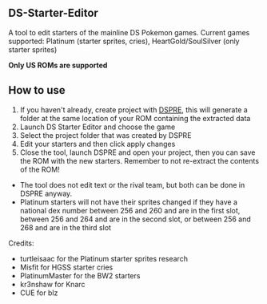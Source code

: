 ## DS-Starter-Editor
A tool to edit starters of the mainline DS Pokemon games. 
Current games supported: Platinum (starter sprites, cries), HeartGold/SoulSilver (only starter sprites)

**Only US ROMs are supported**

## How to use 
1. If you haven't already, create project with [DSPRE](https://github.com/AdAstra-LD/DS-Pokemon-Rom-Editor/releases), this will generate a folder at the same location of your ROM containing the extracted data
2. Launch DS Starter Editor and choose the game
3. Select the project folder that was created by DSPRE
4. Edit your starters and then click apply changes
5. Close the tool, launch DSPRE and open your project, then you can save the ROM with the new starters. Remember to not re-extract the contents of the ROM!

- The tool does not edit text or the rival team, but both can be done in DSPRE anyway.
- Platinum starters will not have their sprites changed if they have a national dex number between 256 and 260 and are in the first slot, between 256 and 264 and are in the second slot, or between 256 and 268 and are in the third slot

Credits:

- turtleisaac for the Platinum starter sprites research
- Misfit for HGSS starter cries
- PlatinumMaster for the BW2 starters
- kr3nshaw for Knarc
- CUE for blz
